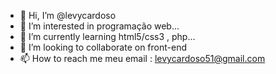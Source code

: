 - 👋 Hi, I’m @levycardoso
- 👀 I’m interested in  programação web...
- 🌱 I’m currently learning  html5/css3 , php...
- 💞️ I’m looking to collaborate on  front-end
- 📫 How to reach me  meu email : levycardoso51@gmail.com

<!---
levycardoso/levycardoso is a ✨ special ✨ repository because its `README.md` (this file) appears on your GitHub profile.
You can click the Preview link to take a look at your changes.
--->
